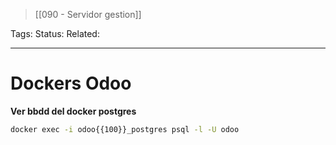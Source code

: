 > [[090  - Servidor gestion]]

Tags: 
Status: 
Related: 

___

# Dockers Odoo

**Ver bbdd del docker postgres**
```sh
docker exec -i odoo{{100}}_postgres psql -l -U odoo
```

